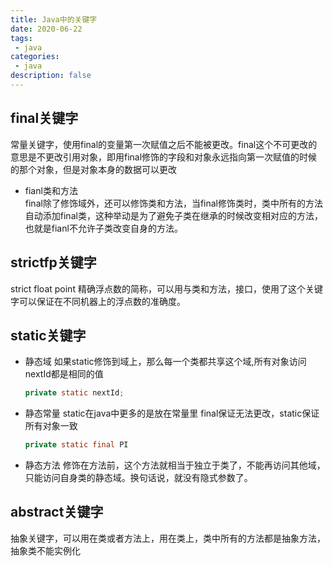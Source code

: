 ```yaml
---
title: Java中的关键字
date: 2020-06-22
tags:
 - java
categories:
 - java
description: false
---
```


## final关键字
常量关键字，使用final的变量第一次赋值之后不能被更改。final这个不可更改的意思是不更改引用对象，即用final修饰的字段和对象永远指向第一次赋值的时候的那个对象，但是对象本身的数据可以更改

- fianl类和方法    
  final除了修饰域外，还可以修饰类和方法，当final修饰类时，类中所有的方法自动添加final类，这种举动是为了避免子类在继承的时候改变相对应的方法，也就是fianl不允许子类改变自身的方法。

## strictfp关键字
strict float point 精确浮点数的简称，可以用与类和方法，接口，使用了这个关键字可以保证在不同机器上的浮点数的准确度。

## static关键字

- 静态域
  如果static修饰到域上，那么每一个类都共享这个域,所有对象访问nextId都是相同的值
  ```java
  private static nextId;
  ```
- 静态常量
  static在java中更多的是放在常量里 final保证无法更改，static保证所有对象一致
  ```java
  private static final PI
  ```
- 静态方法
  修饰在方法前，这个方法就相当于独立于类了，不能再访问其他域，只能访问自身类的静态域。换句话说，就没有隐式参数了。

## abstract关键字
抽象关键字，可以用在类或者方法上，用在类上，类中所有的方法都是抽象方法，抽象类不能实例化